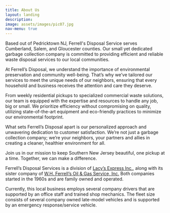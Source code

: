 ```yaml
---
title: About Us
layout: landing
description:
image: assets/images/pic07.jpg
nav-menu: true
---
```


<!-- Main -->
<div id="main">

<!-- One -->
<section id="one">
	<div class="inner">
		<p>Based out of Pedricktown NJ, Ferrell's Disposal Service serves Cumberland, Salem, and Gloucester counties. Our small yet dedicated garbage collection company is committed to providing efficient and reliable waste disposal services to our local communities.</p>
		<p>At Ferrell’s Disposal, we understand the importance of environmental preservation and community well-being. That’s why we’ve tailored our services to meet the unique needs of our neighbors, ensuring that every household and business receives the attention and care they deserve.</p>
		<p>From weekly residential pickups to specialized commercial waste solutions, our team is equipped with the expertise and resources to handle any job, big or small. We prioritize efficiency without compromising on quality, utilizing state-of-the-art equipment and eco-friendly practices to minimize our environmental footprint.</p>
		<p>What sets Ferrell’s Disposal apart is our personalized approach and unwavering dedication to customer satisfaction. We’re not just a garbage collection company; we’re your neighbors, your partners and allies in creating a cleaner, healthier environment for all.</p>
		<p>Join us in our mission to keep Southern New Jersey beautiful, one pickup at a time. Together, we can make a difference.</p>
	</div>
</section>

<!-- Two -->
<section id="two">
	<div class="inner">
		<p>Ferrell’s Disposal Services is a division of <a href="https://lacysexpress.com/">Lacy’s Express Inc.</a>, along with its sister company of <a href="https://wmferrellsoil.com">W.H. Ferrell’s Oil & Gas Service, Inc.</a> Both companies started in the 1960s and are family owned and operated.</p>
		<p>Currently, this local business employs several company drivers that are supported by an office staff and trained shop mechanics. The fleet size consists of several company owned late-model vehicles and is supported by an emergency response/service vehicle.</p>
	</div>
</section>

</div>
